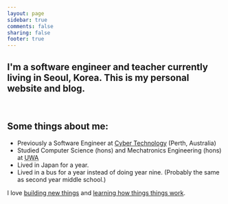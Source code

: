 ```yaml
---
layout: page
sidebar: true
comments: false
sharing: false
footer: true
---
```


## I'm a software engineer and teacher currently living in Seoul, Korea. This is my personal website and blog.

<br/>

## Some things about me:
* Previously a Software Engineer at <a href="http://cybertechuav.com.au/">Cyber Technology</a> (Perth, Australia)
* Studied Computer Science (hons) and Mechatronics Engineering (hons) at <abbr title="the University of Western Australia">UWA</abbr>
* Lived in Japan for a year.
* Lived in a bus for a year instead of doing year nine. (Probably the same as second year middle school.)

I love <a href="/projects">building new things</a> and <a href="/projects">learning how things things work</a>. <!-- What is my strength -->
